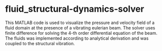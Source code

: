# fluid_structural-dynamics-solver
This MATLAB code is used to visualize the pressure and velocity field of a fluid domain at the presence of a vibrating eulerian beam. The solver uses finite difference for solving the 4-th order differential equation of the beam. The fluids was implemented according to analytical derivation and was coupled to the structural vibration.  
